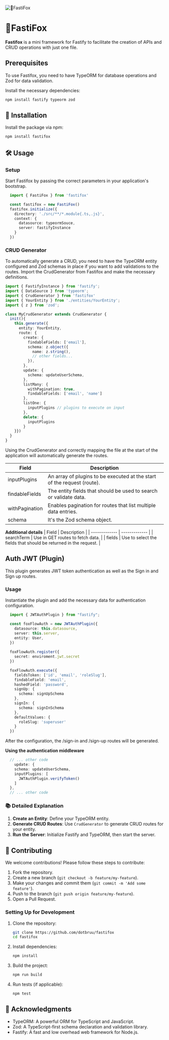 ![🦊FastiFox](https://uploaddeimagens.com.br/images/004/794/703/full/Design_sem_nome.png)
# 🦊FastiFox

**Fastifox** is a mini framework for Fastify to facilitate the creation of APIs and CRUD operations with just one file.

## Prerequisites
To use Fastifox, you need to have TypeORM for database operations and Zod for data validation.

Install the necessary dependencies:

```sh
npm install fastify typeorm zod
```

## 🚀 Installation

Install the package via npm:

```sh
npm install fastifox
```

## 🛠️ Usage

### Setup
Start Fastifox by passing the correct parameters in your application's bootstrap.

```typescript
  import { FastiFox } from 'fastifox'

  const fastifox = new FastiFox()
  fastifox.initialize({
    directory: './src/**/*.module{.ts,.js}',
    context: {
      datasource: typeormSouce,
      server: fastifyInstance
    }
  })
```

### CRUD Generator
To automatically generate a CRUD, you need to have the TypeORM entity configured and Zod schemas in place if you want to add validations to the routes.
Import the CrudGenerator from Fastifox and make the necessary definitions.

```typescript
import { FastifyInstance } from 'fastify';
import { DataSource } from 'typeorm';
import { CrudGenerator } from 'fastifox'
import { YourEntity } from './entities/YourEntity';
import { z } from 'zod';

class MyCrudGenerator extends CrudGenerator {
  init(){
    this.generate({
      entity: YourEntity,
      route: {
        create: {
          findableFields: ['email'],
          schema: z.object({
            name: z.string(),
            // other fields...
          }),
        },
        update: {
          schema: updateUserSchema,
        },
        listMany: {
          withPagination: true,
          findableFields: ['email', 'name']
        },
        listOne: {
          inputPlugins // plugins to execute on input
        },
        delete: {
          inputPlugins
        }
    }})
  }
}
```
Using the CrudGenerator and correctly mapping the file at the start of the application will automatically generate the routes.

| Field  | Description |
| ------------- | ------------- |
| inputPlugins  | An array of plugins to be executed at the start of the request (route). |
| findableFields  | The entity fields that should be used to search or validate data. |
| withPagination  | Enables pagination for routes that list multiple data entries. |
| schema  | It's the Zod schema object. |

**Additional details**
| Field  | Description |
| ------------- | ------------- |
| searchTerm  | Use in GET routes to fetch data. |
| fields  | Use to select the fields that should be returned in the request. |

## Auth JWT (Plugin)
This plugin generates JWT token authentication as well as the Sign in and Sign up routes.

### Usage
Instantiate the plugin and add the necessary data for authentication configuration.

```typescript
  import { JWTAuthPlugin } from "fastify";

  const foxFlowAuth = new JWTAuthPlugin({
    datasource: this.datasource,
    server: this.server,
    entity: User,
  })
  
  foxFlowAuth.register({
    secret: enviroment.jwt.secret
  })

  foxFlowAuth.execute({
    fieldsToken: ['id', 'email', 'roleSlug'],
    findableField: 'email',
    hashedField: 'password',
    signUp: {
      schema: signUpSchema
    },
    signIn: {
      schema: signInSchema
    },
    defaultValues: {
      roleSlug: 'superuser'
    }
  })
```
After the configuration, the /sign-in and /sign-up routes will be generated.

**Using the authentication middleware**

```typescript
  // ... other code
    update: {
    schema: updateUserSchema,
    inputPlugins: [
      JWTAuthPlugin.verifyToken()
    ]
  },
  // ... other code
```



### 📚 Detailed Explanation

1. **Create an Entity**: Define your TypeORM entity.
2. **Generate CRUD Routes**: Use `CrudGenerator` to generate CRUD routes for your entity.
3. **Run the Server**: Initialize Fastify and TypeORM, then start the server.

## 🤝 Contributing

We welcome contributions! Please follow these steps to contribute:

1. Fork the repository.
2. Create a new branch (`git checkout -b feature/my-feature`).
3. Make your changes and commit them (`git commit -m 'Add some feature'`).
4. Push to the branch (`git push origin feature/my-feature`).
5. Open a Pull Request.

### Setting Up for Development

1. Clone the repository:

   ```sh
   git clone https://github.com/dotbruu/fastifox
   cd fastifox
   ```

2. Install dependencies:

   ```sh
   npm install
   ```

3. Build the project:

   ```sh
   npm run build
   ```

4. Run tests (if applicable):

   ```sh
   npm test
   ```

## 🙌 Acknowledgments

- TypeORM: A powerful ORM for TypeScript and JavaScript.
- Zod: A TypeScript-first schema declaration and validation library.
- Fastify: A fast and low overhead web framework for Node.js.
